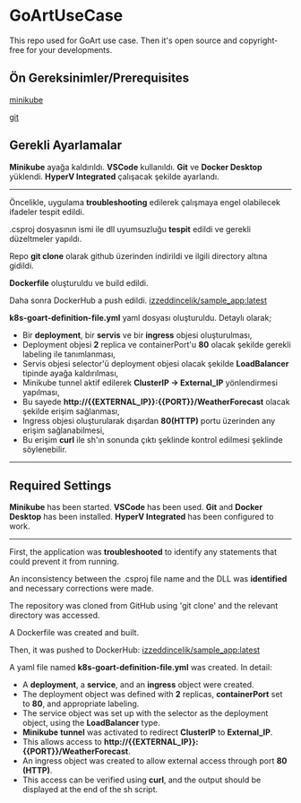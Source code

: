 # GoArtUseCase
This repo used for GoArt use case. Then it's open source and copyright-free for your developments.

Ön Gereksinimler/Prerequisites
---
[minikube](https://minikube.sigs.k8s.io/docs/start/)

[git](https://git-scm.com/downloads)

Gerekli Ayarlamalar
---

**Minikube** ayağa kaldırıldı. **VSCode** kullanıldı. **Git** ve **Docker Desktop** yüklendi. **HyperV Integrated** çalışacak şekilde ayarlandı.

---
Öncelikle, uygulama **troubleshooting** edilerek çalışmaya engel olabilecek ifadeler tespit edildi.

.csproj dosyasının ismi ile dll uyumsuzluğu **tespit** edildi ve gerekli düzeltmeler yapıldı.

Repo **git clone** olarak github üzerinden indirildi ve ilgili directory altına gidildi.

**Dockerfile** oluşturuldu ve build edildi.

Daha sonra DockerHub a push edildi. [izzeddincelik/sample_app:latest](https://hub.docker.com/layers/izzeddincelik/sample_app/latest/images/sha256-b8f98060559f60b16fb3a885acc262fe026200f49c3ac4488b32a27af102ac15?context=repo)

**k8s-goart-definition-file.yml** yaml dosyası oluşturuldu. Detaylı olarak;

- Bir **deployment**, bir **servis** ve bir **ingress** objesi oluşturulması,
- Deployment objesi **2** replica ve containerPort'u **80** olacak şekilde gerekli labeling ile tanımlanması,
- Servis objesi selector'ü deployment objesi olacak şekilde **LoadBalancer** tipinde ayağa kaldırılması,
- Minikube tunnel aktif edilerek **ClusterIP -> External_IP** yönlendirmesi yapılması,
- Bu sayede **http://{{EXTERNAL_IP}}:{{PORT}}/WeatherForecast** olacak şekilde erişim sağlanması,
- Ingress objesi oluşturularak dışardan **80(HTTP)** portu üzerinden any erişim sağlanabilmesi,
- Bu erişim **curl** ile sh'ın sonunda çıktı şeklinde kontrol edilmesi şeklinde söylenebilir.

---
Required Settings
---

**Minikube** has been started. **VSCode** has been used. **Git** and **Docker Desktop** has been installed. **HyperV Integrated** has been configured to work.

---
First, the application was **troubleshooted** to identify any statements that could prevent it from running.

An inconsistency between the .csproj file name and the DLL was **identified** and necessary corrections were made.

The repository was cloned from GitHub using 'git clone' and the relevant directory was accessed.

A Dockerfile was created and built.

Then, it was pushed to DockerHub: [izzeddincelik/sample_app:latest](https://hub.docker.com/layers/izzeddincelik/sample_app/latest/images/sha256-b8f98060559f60b16fb3a885acc262fe026200f49c3ac4488b32a27af102ac15?context=repo)

A yaml file named **k8s-goart-definition-file.yml** was created. In detail:

- A **deployment**, a **service**, and an **ingress** object were created.
- The deployment object was defined with **2** replicas, **containerPort** set to **80**, and appropriate labeling.
- The service object was set up with the selector as the deployment object, using the **LoadBalancer** type.
- **Minikube** **tunnel** was activated to redirect **ClusterIP** to **External_IP**.
- This allows access to **http://{{EXTERNAL_IP}}:{{PORT}}/WeatherForecast**.
- An ingress object was created to allow external access through port **80 (HTTP)**.
- This access can be verified using **curl**, and the output should be displayed at the end of the sh script.
